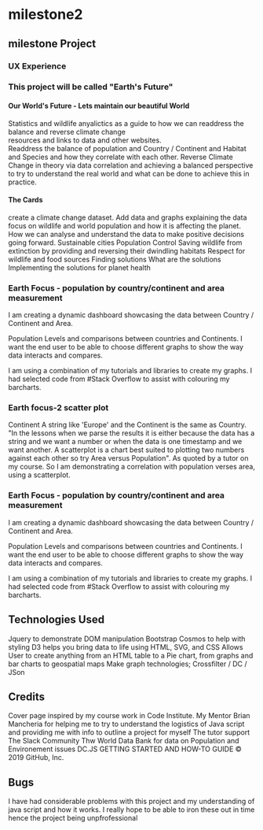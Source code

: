 # milestone2
## milestone Project 


### UX Experience
### This project will be called "Earth's Future"  
#### Our World's Future - Lets maintain our beautiful World 
Statistics and wildlife anyalictics as a guide to how we can readdress the balance and reverse climate change  
resources and links to data and other websites.  
Readdress the balance of population and  Country / Continent and Habitat and Species and how they correlate with each other.
Reverse Climate Change in theory via data correlation and achieving a balanced perspective to try to understand the real world and what can be done to achieve this in practice.
#### The Cards
create a climate change dataset.
Add data and graphs explaining the data
focus on wildlife and world population and how it is affecting the planet. How we can analyse and understand the data to make positive decisions going forward.
Sustainable cities
Population Control
Saving wildlife from extinction 
by providing and reversing  their dwindling habitats
Respect for wildlife and food sources
Finding solutions 
What are the solutions
Implementing the solutions for planet health

### Earth Focus - population by country/continent and area measurement
I am creating a dynamic dashboard showcasing the data between Country / Continent and Area.

Population Levels and comparisons between countries and Continents. I want the end user to be able to choose different graphs to show the way data interacts and compares.

I am using a combination of my tutorials and libraries to create my graphs. I had selected code from #Stack Overflow to assist with colouring my barcharts.

### Earth focus-2 scatter plot
Continent A string like 'Europe' and the Continent is the same as Country. "In the lessons when we parse the results it is either because the data has a string and we want a number or when the data is one timestamp and we want another. A scatterplot is a chart best suited to plotting two numbers against each other so try Area versus Population". As quoted by a tutor on my course. So I am demonstrating a correlation with population verses area, using a scatterplot.


### Earth Focus - population by country/continent and area measurement
I am creating a dynamic dashboard showcasing the data between Country / Continent and Area.

Population Levels and comparisons between countries and Continents. I want the end user to be able to choose different graphs to show the way data interacts and compares.

I am using a combination of my tutorials and libraries to create my graphs. I had selected code from #Stack Overflow to assist with colouring my barcharts.

## Technologies Used
Jquery to demonstrate DOM manipulation
Bootstrap Cosmos to help with styling 
D3 helps you bring data to life using HTML, SVG, and CSS    Allows User to create anything from an HTML table to a Pie chart, from graphs and bar charts to geospatial maps 
Make graph technologies; Crossfilter / DC / JSon



## Credits
Cover page inspired by my course work in Code Institute.
My Mentor Brian Mancheria for helping me to try to understand the logistics of Java script and providing me with info to outline a project for myself
The tutor support
The Slack Community
Thw World Data Bank for data on Population and Environement issues
DC.JS GETTING STARTED AND HOW-TO GUIDE
© 2019 GitHub, Inc.

## Bugs
I have had considerable problems with this project and my understanding of java script and how it works.
I really hope to be able to iron these out in time hence the project being unpfrofessional 
